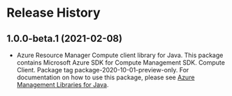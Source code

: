 # Release History

## 1.0.0-beta.1 (2021-02-08)

- Azure Resource Manager Compute client library for Java. This package contains Microsoft Azure SDK for Compute Management SDK. Compute Client. Package tag package-2020-10-01-preview-only. For documentation on how to use this package, please see [Azure Management Libraries for Java](https://aka.ms/azsdk/java/mgmt).
